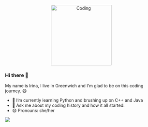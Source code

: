<div align="center">
<img align="center" alt="Coding" width="200" src="https://www.ashg.org/wp-content/uploads/2019/10/Graphic-S-Nascent-Transcript-science-and-the-social-media-300x300.png" />
</div>

### Hi there 👋

My name is Irina, I live in Greenwich and I'm glad to be on this coding journey. 😄

- 🌱 I’m currently learning Python and brushing up on C++ and Java
- 💬 Ask me about my coding history and how it all started.
- 😄 Pronouns: she/her

![](https://komarev.com/ghpvc/?username=irina-andrei&style=flat-square)
